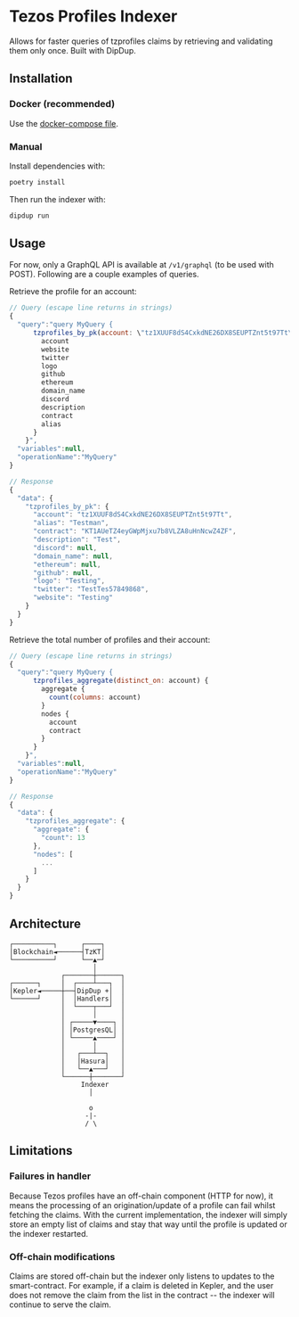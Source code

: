 # Tezos Profiles Indexer

Allows for faster queries of tzprofiles claims by retrieving and validating
them only once. Built with DipDup.

## Installation

### Docker (recommended)

Use the [docker-compose file](../docker-compose.yml).

### Manual
Install dependencies with:
```bash
poetry install
```

Then run the indexer with:
```bash
dipdup run
```

## Usage

For now, only a GraphQL API is available at `/v1/graphql` (to be used with
POST). Following are a couple examples of queries.

Retrieve the profile for an account:
```javascript
// Query (escape line returns in strings)
{
  "query":"query MyQuery {
      tzprofiles_by_pk(account: \"tz1XUUF8dS4CxkdNE26DX8SEUPTZnt5t97Tt\") {
        account
        website
        twitter
        logo
        github
        ethereum
        domain_name
        discord
        description
        contract
        alias
      }
    }",
  "variables":null,
  "operationName":"MyQuery"
}

// Response
{
  "data": {
    "tzprofiles_by_pk": {
      "account": "tz1XUUF8dS4CxkdNE26DX8SEUPTZnt5t97Tt",
      "alias": "Testman",
      "contract": "KT1AUeTZ4eyGWpMjxu7b8VLZA8uHnNcwZ4ZF",
      "description": "Test",
      "discord": null,
      "domain_name": null,
      "ethereum": null,
      "github": null,
      "logo": "Testing",
      "twitter": "TestTes57849868",
      "website": "Testing"
    }
  }
}
```

Retrieve the total number of profiles and their account:
```javascript
// Query (escape line returns in strings)
{
  "query":"query MyQuery {
      tzprofiles_aggregate(distinct_on: account) {
        aggregate {
          count(columns: account)
        }
        nodes {
          account
          contract
        }
      }
    }",
  "variables":null,
  "operationName":"MyQuery"
}

// Response
{
  "data": {
    "tzprofiles_aggregate": {
      "aggregate": {
        "count": 13
      },
      "nodes": [
        ...
      ]
    }
  }
}
```

## Architecture

```
┌──────────┐      ┌────┐
│Blockchain◄──────┤TzKT│
└──────────┘      └──▲─┘
                     │
             ┌───────┼──────┐
┌──────┐     │  ┌────┴───┐  │
│Kepler◄─────┼──┤DipDup +│  │
└──────┘     │  │Handlers│  │
             │  └────┬───┘  │
             │       │      │
             │ ┌─────▼────┐ │
             │ │PostgresQL│ │
             │ └─────▲────┘ │
             │       │      │
             │   ┌───┴──┐   │
             │   │Hasura│   │
             │   └──▲───┘   │
             └──────┼───────┘
                  Indexer
                    │

                    o
                   -|-
                   / \
```

## Limitations

### Failures in handler

Because Tezos profiles have an off-chain component (HTTP for now), it means the
processing of an origination/update of a profile can fail whilst fetching the
claims. With the current implementation, the indexer will simply store an empty
list of claims and stay that way until the profile is updated or the indexer
restarted.

### Off-chain modifications

Claims are stored off-chain but the indexer only listens to updates to the
smart-contract. For example, if a claim is deleted in Kepler, and the user does
not remove the claim from the list in the contract -- the indexer will continue
to serve the claim.
